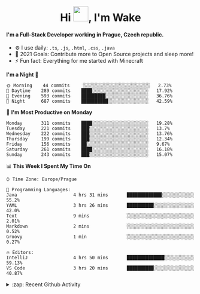 <h1 align="center">Hi <img src="https://raw.githubusercontent.com/MrWakeCZ/MrWakeCZ/master/Hi.gif" width="40px" />, I'm Wake</h1>

#### I'm a Full-Stack Developer working in Prague, Czech republic.
- ⚙️ I use daily: `.ts`, `.js`, `.html`, `.css`, `.java`
- 🥅 2021 Goals: Contribute more to Open Source projects and sleep more!
- ⚡ Fun fact: Everything for me started with Minecraft

<!--START_SECTION:waka-->
**I'm a Night 🦉** 

```text
🌞 Morning    44 commits     ░░░░░░░░░░░░░░░░░░░░░░░░░   2.73% 
🌆 Daytime    289 commits    ████░░░░░░░░░░░░░░░░░░░░░   17.92% 
🌃 Evening    593 commits    █████████░░░░░░░░░░░░░░░░   36.76% 
🌙 Night      687 commits    ██████████░░░░░░░░░░░░░░░   42.59%

```
📅 **I'm Most Productive on Monday** 

```text
Monday       311 commits    ████░░░░░░░░░░░░░░░░░░░░░   19.28% 
Tuesday      221 commits    ███░░░░░░░░░░░░░░░░░░░░░░   13.7% 
Wednesday    222 commits    ███░░░░░░░░░░░░░░░░░░░░░░   13.76% 
Thursday     199 commits    ███░░░░░░░░░░░░░░░░░░░░░░   12.34% 
Friday       156 commits    ██░░░░░░░░░░░░░░░░░░░░░░░   9.67% 
Saturday     261 commits    ████░░░░░░░░░░░░░░░░░░░░░   16.18% 
Sunday       243 commits    ███░░░░░░░░░░░░░░░░░░░░░░   15.07%

```


📊 **This Week I Spent My Time On** 

```text
⌚︎ Time Zone: Europe/Prague

💬 Programming Languages: 
Java                     4 hrs 31 mins       █████████████░░░░░░░░░░░░   55.2% 
YAML                     3 hrs 26 mins       ██████████░░░░░░░░░░░░░░░   42.0% 
Text                     9 mins              ░░░░░░░░░░░░░░░░░░░░░░░░░   2.01% 
Markdown                 2 mins              ░░░░░░░░░░░░░░░░░░░░░░░░░   0.52% 
Groovy                   1 min               ░░░░░░░░░░░░░░░░░░░░░░░░░   0.27%

🔥 Editors: 
IntelliJ                 4 hrs 50 mins       ██████████████░░░░░░░░░░░   59.13% 
VS Code                  3 hrs 20 mins       ██████████░░░░░░░░░░░░░░░   40.87%

```


<!--END_SECTION:waka-->

<details>
  <summary>:zap: Recent Github Activity</summary>

<!--START_SECTION:activity-->
1. ❌ Closed PR [#15](https://github.com/craftmania-cz/craftmanager/pull/15) in [craftmania-cz/craftmanager](https://github.com/craftmania-cz/craftmanager)
2. 🎉 Merged PR [#11](https://github.com/craftmania-cz/craftapi/pull/11) in [craftmania-cz/craftapi](https://github.com/craftmania-cz/craftapi)
3. 🎉 Merged PR [#89](https://github.com/waked-cz/corgi/pull/89) in [waked-cz/corgi](https://github.com/waked-cz/corgi)
4. 🎉 Merged PR [#2](https://github.com/craftmania-cz/craftcore/pull/2) in [craftmania-cz/craftcore](https://github.com/craftmania-cz/craftcore)
5. 🎉 Merged PR [#7](https://github.com/craftmania-cz/craftlobby/pull/7) in [craftmania-cz/craftlobby](https://github.com/craftmania-cz/craftlobby)
<!--END_SECTION:activity-->

</details>
